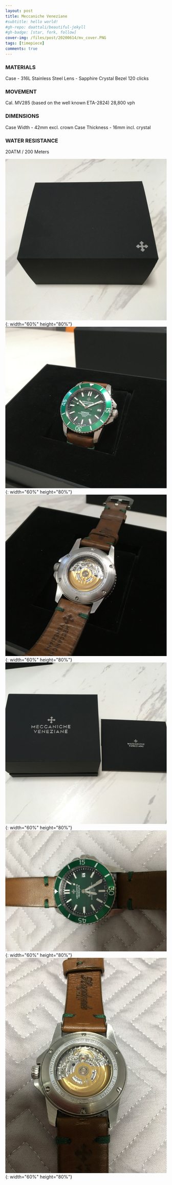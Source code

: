 ```yaml
---
layout: post
title: Meccaniche Veneziane
#subtitle: hello world!
#gh-repo: daattali/beautiful-jekyll
#gh-badge: [star, fork, follow]
cover-img: /files/post/20200614/mv_cover.PNG
tags: [timepiece]
comments: true
---
```



### MATERIALS
Case - 316L Stainless Steel
Lens - Sapphire Crystal
Bezel 120 clicks

### MOVEMENT
Cal. MV285 (based on the well known ETA-2824)
28,800 vph

### DIMENSIONS
Case Width - 42mm excl. crown
Case Thickness - 16mm incl. crystal

### WATER RESISTANCE
20ATM / 200 Meters

![title](/files/post/20200614/mv_1.jpeg){: width="60%" height="80%"}
![title](/files/post/20200614/mv_2.jpeg){: width="60%" height="80%"}
![title](/files/post/20200614/mv_3.jpeg){: width="60%" height="80%"}
![title](/files/post/20200614/mv_4.jpeg){: width="60%" height="80%"}
![title](/files/post/20200614/mv_5.jpeg){: width="60%" height="80%"}
![title](/files/post/20200614/mv_6.jpeg){: width="60%" height="80%"}
